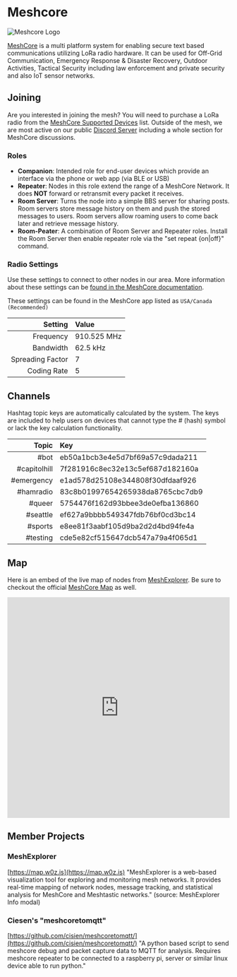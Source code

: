 # Meshcore
![Meshcore Logo](/media/meshcore/meshcore_logo.png)

[MeshCore](https://meshcore.co.uk/) is a multi platform system for enabling secure text based communications utilizing LoRa radio hardware. It can be used for Off-Grid Communication, Emergency Response & Disaster Recovery, Outdoor Activities, Tactical Security including law enforcement and private security and also IoT sensor networks.

## Joining

Are you interested in joining the mesh? You will need to purchase a LoRa radio from the [MeshCore Supported Devices](https://meshcore.co.uk/get.html) list. Outside of the mesh, we are most active on our public [Discord Server](https://discord.gg/ANvUg3AyZt) including a whole section for MeshCore discussions. 


### Roles
- **Companion**: Intended role for end-user devices which provide an interface via the phone or web app (via BLE or USB)
- **Repeater**: Nodes in this role extend the range of a MeshCore Network. It does **NOT** forward or retransmit every packet it receives.
- **Room Server**: Turns the node into a simple BBS server for sharing posts. Room servers store message history on them and push the stored messages to users. Room servers allow roaming users to come back later and retrieve message history. 
- **Room-Peater**: A combination of Room Server and Repeater roles. Install the Room Server then enable repeater role via the "set repeat {on|off}" command.

### Radio Settings
Use these settings to connect to other nodes in our area. More information about these settings can be [found in the MeshCore documentation](https://github.com/ripplebiz/MeshCore/blob/main/docs/faq.md#51-q-what-are-bw-sf-and-cr).

These settings can be found in the MeshCore app listed as `USA/Canada (Recommended)`

Setting | Value
---: | :---
Frequency | 910.525 MHz
Bandwidth | 62.5 kHz
Spreading Factor | 7
Coding Rate | 5


## Channels
Hashtag topic keys are automatically calculated by the system. The keys are included to help users on devices that cannot type the # (hash) symbol or lack the key calculation functionality.

Topic | Key
---: | :---
#bot | eb50a1bcb3e4e5d7bf69a57c9dada211
#capitolhill | 7f281916c8ec32e13c5ef687d182160a
#emergency | e1ad578d25108e344808f30dfdaaf926
#hamradio | 83c8b01997654265938da8765cbc7db9
#queer | 5754476f162d93bbee3de0efba136860
#seattle | ef627a9bbbb549347fdb76bf0cd3bc14
#sports | e8ee81f3aabf105d9ba2d2d4bd94fe4a
#testing | cde5e82cf515647dcb547a79a4f065d1

## Map
Here is an embed of the live map of nodes from [MeshExplorer](https://map.w0z.is). Be sure to checkout the official [MeshCore Map](https://meshcore.co.uk/map.html) as well. 

<iframe src="https://map.w0z.is/embed/map?lat=47.81315&lng=-122.77222" width="100%" height="500" frameborder="0" style="border:0;" allowfullscreen="" aria-hidden="false" tabindex="0"></iframe>


## Member Projects

### MeshExplorer
[https://map.w0z.is](https://map.w0z.is) "MeshExplorer is a web-based visualization tool for exploring and monitoring mesh networks. It provides real-time mapping of network nodes, message tracking, and statistical analysis for MeshCore and Meshtastic networks." (source: MeshExplorer Info modal)

### Ciesen's "meshcoretomqtt"
[https://github.com/cisien/meshcoretomqtt/](https://github.com/cisien/meshcoretomqtt/) "A python based script to send meshcore debug and packet capture data to MQTT for analysis. Requires meshcore repeater to be connected to a raspberry pi, server or similar linux device able to run python."
